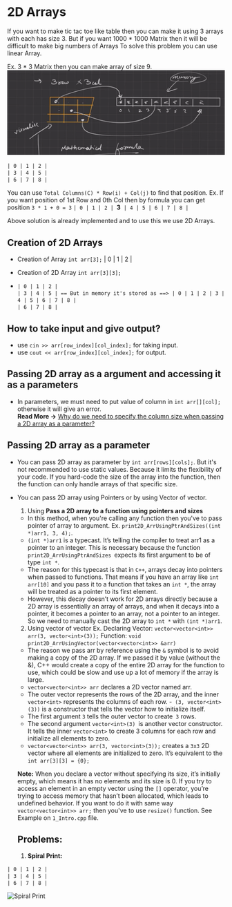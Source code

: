 # 2D Arrays

If you want to make tic tac toe like table then you can make it using 3 arrays with each has size 3.
But if you want 1000 * 1000 Matrix then it will be difficult to make big numbers of Arrays
To solve this problem you can use linear Array. 

Ex. 3 * 3 Matrix then you can make array of size 9.
![Visualization](images/image.png)

```
| 0 | 1 | 2 |
| 3 | 4 | 5 |
| 6 | 7 | 8 |
```

You can use `Total Columns(C) * Row(i) + Col(j)` to find that position.
Ex. If you want position of 1st Row and 0th Col then by formula you can get position `3 * 1 + 0 = 3`
`| 0 | 1 | 2 | `**3**` | 4 | 5 | 6 | 7 | 8 |`

Above solution is already implemented and to use this we use 2D Arrays.


## Creation of 2D Arrays
- Creation of Array `int arr[3];`
  | 0 | 1 | 2 |

- Creation of 2D Array `int arr[3][3];`
- ```
  | 0 | 1 | 2 |
  | 3 | 4 | 5 | == But in memory it's stored as ==> | 0 | 1 | 2 | 3 | 4 | 5 | 6 | 7 | 8 |
  | 6 | 7 | 8 |
  ```


## How to take input and give output?
- use `cin >> arr[row_index][col_index];` for taking input.
- use `cout << arr[row_index][col_index];` for output.


## Passing 2D array as a argument and accessing it as a parameters
- In parameters, we must need to put value of column in `int arr[][col];` otherwise it will give an error. <br>
**Read More ->** <a href="https://stackoverflow.com/questions/12813494/why-do-we-need-to-specify-the-column-size-when-passing-a-2d-array-as-a-parameter">Why do we need to specify the column size when passing a 2D array as a parameter?</a>


## Passing 2D array as a parameter
- You can pass 2D array as parameter by `int arr[rows][cols];`. But it's not recommended to use static values. Because it limits the flexibility of your code. If you hard-code the size of the array into the function, then the function can only handle arrays of that specific size.
- You can pass 2D array using Pointers or by using Vector of vector.
  1. Using **Pass a 2D array to a function using pointers and sizes**
    - In this method, when you're calling any function then you've to pass pointer of array to argument. Ex. `print2D_ArrUsingPtrAndSizes((int *)arr1, 3, 4);`.
    - `(int *)arr1` is a typecast. It’s telling the compiler to treat arr1 as a pointer to an integer. This is necessary because the function `print2D_ArrUsingPtrAndSizes `expects its first argument to be of type `int *`.
    - The reason for this typecast is that in `C++`, arrays decay into pointers when passed to functions. That means if you have an array like `int arr[10]` and you pass it to a function that takes an `int *`, the array will be treated as a pointer to its first element.
    - However, this decay doesn’t work for 2D arrays directly because a 2D array is essentially an array of arrays, and when it decays into a pointer, it becomes a pointer to an array, not a pointer to an integer. So we need to manually cast the 2D array to `int *` with `(int *)arr1`.
  
  2. Using vector of vector
    Ex. Declaring Vector: `vector<vector<int>> arr(3, vector<int>(3));`
        Function: `void print2D_ArrUsingVector(vector<vector<int>> &arr)`
    - The reason we pass arr by reference using the `&` symbol is to avoid making a copy of the 2D array. If we passed it by value (without the &), C++ would create a copy of the entire 2D array for the function to use, which could be slow and use up a lot of memory if the array is large.
    - `vector<vector<int>> arr` declares a 2D vector named arr.
    - The outer vector represents the rows of the 2D array, and the inner `vector<int>` represents the columns of each row.
    -` (3, vector<int>(3))` is a constructor that tells the vector how to initialize itself.
    - The first argument `3` tells the outer vector to create` 3` rows.
    - The second argument `vector<int>(3) `is another vector constructor. It tells the inner `vector<int>` to create 3 columns for each row and initialize all elements to zero.
    - `vector<vector<int>> arr(3, vector<int>(3));` creates a `3x3` 2D vector where all elements are initialized to zero. It’s equivalent to the `int arr[3][3] = {0};`
    
    **Note:** When you declare a vector without specifying its size, it’s initially empty, which means it has no elements and its size is 0. If you try to access an element in an empty vector using the `[]` operator, you’re trying to access memory that hasn’t been allocated, which leads to undefined behavior.
    If you want to do it with same way `vector<vector<int>> arr;` then you've to use `resize()` function. See Example on `1_Intro.cpp` file.

  
  ## Problems:
  1. **Spiral Print:**
```
| 0 | 1 | 2 |
| 3 | 4 | 5 |
| 6 | 7 | 8 |
```

![Spiral Print](images/image-1.png)